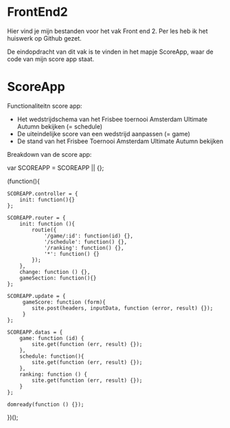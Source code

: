 FrontEnd2
=========

Hier vind je mijn bestanden voor het vak Front end 2.
Per les heb ik het huiswerk op Github gezet.

De eindopdracht van dit vak is te vinden in het mapje ScoreApp, waar de code van mijn score app staat.


ScoreApp
========

Functionaliteitn score app:
- Het wedstrijdschema van het Frisbee toernooi Amsterdam Ultimate Autumn bekijken (= schedule)
- De uiteindelijke score van een wedstrijd aanpassen (= game)
- De stand van het Frisbee Toernooi Amsterdam Ultimate Autumn bekijken 
 

Breakdown van de score app:

var SCOREAPP = SCOREAPP || {};

(function(){

	SCOREAPP.controller = {
		init: function(){}
	};

	SCOREAPP.router = {
		init: function (){
			routie({
				'/game/:id': function(id) {},
				'/schedule': function() {},
				'/ranking': function() {},
				'*': function() {} 
			});
		},
		change: function () {},
		gameSection: function(){}
	};

	SCOREAPP.update = {
		 gameScore: function (form){
		 	site.post(headers, inputData, function (error, result) {});
		 }
	};

	SCOREAPP.datas = {
		game: function (id) {
			site.get(function (err, result) {});
		},
		schedule: function(){
			site.get(function (err, result) {});
		},
		ranking: function () { 
			site.get(function (err, result) {});
		}
	};

    domready(function () {});
})();
